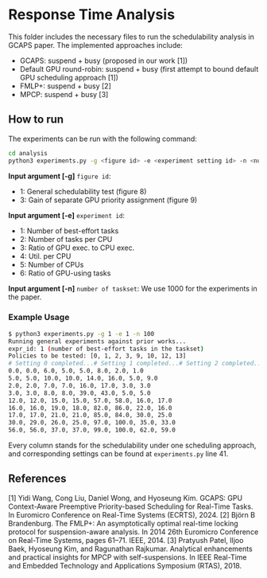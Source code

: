 # Response Time Analysis
This folder includes the necessary files to run the schedulability analysis in GCAPS paper. The implemented approaches include:
- GCAPS: suspend + busy (proposed in our work [1])
- Default GPU round-robin: suspend + busy (first attempt to bound default GPU scheduling approach [1])
- FMLP+: suspend + busy [2]
- MPCP: suspend + busy [3]

## How to run
The experiments can be run with the following command:
```bash
cd analysis
python3 experiments.py -g <figure id> -e <experiment setting id> -n <number of taskset>
```

**Input argument [-g]** `figure id`:
- 1: General schedulability test (figure 8)
- 3: Gain of separate GPU priority assignment (figure 9)

**Input argument [-e]** `experiment id`:
- 1: Number of best-effort tasks
- 2: Number of tasks per CPU
- 3: Ratio of GPU exec. to CPU exec.
- 4: Util. per CPU
- 5: Number of CPUs
- 6: Ratio of GPU-using tasks

**Input argument [-n]** `number of taskset`:
We use 1000 for the experiments in the paper.

### Example Usage
```bash
$ python3 experiments.py -g 1 -e 1 -n 100
Running general experiments against prior works...
expr_id: 1 (number of best-effort tasks in the taskset)
Policies to be tested: [0, 1, 2, 3, 9, 10, 12, 13]
# Setting 0 completed...# Setting 1 completed...# Setting 2 completed...# Setting 3 completed...# Setting 4 completed...# Setting 5 completed...# Setting 6 completed...# Setting 7 completed...# Setting 8 completed...
0.0, 0.0, 6.0, 5.0, 5.0, 8.0, 2.0, 1.0
5.0, 5.0, 10.0, 10.0, 14.0, 16.0, 5.0, 9.0
2.0, 2.0, 7.0, 7.0, 16.0, 17.0, 3.0, 3.0
3.0, 3.0, 8.0, 8.0, 39.0, 43.0, 5.0, 5.0
12.0, 12.0, 15.0, 15.0, 57.0, 58.0, 16.0, 17.0
16.0, 16.0, 19.0, 18.0, 82.0, 86.0, 22.0, 16.0
17.0, 17.0, 21.0, 21.0, 85.0, 84.0, 30.0, 25.0
30.0, 29.0, 26.0, 25.0, 97.0, 100.0, 35.0, 33.0
56.0, 56.0, 37.0, 37.0, 99.0, 100.0, 62.0, 59.0
```
Every column stands for the schedulability under one scheduling approach, and corresponding settings can be found at `experiments.py` line 41.

## References
[1] Yidi Wang, Cong Liu, Daniel Wong, and Hyoseung Kim. GCAPS: GPU Context-Aware Preemptive Priority-based Scheduling for Real-Time Tasks. In Euromicro Conference on Real-Time Systems (ECRTS), 2024.
[2] Björn B Brandenburg. The FMLP+: An asymptotically optimal real-time locking protocol for suspension-aware analysis. In 2014 26th Euromicro Conference on Real-Time Systems, pages 61–71. IEEE, 2014.
[3] Pratyush Patel, Iljoo Baek, Hyoseung Kim, and Ragunathan Rajkumar. Analytical enhancements and practical insights for MPCP with self-suspensions. In IEEE Real-Time and Embedded Technology and Applications Symposium (RTAS), 2018.